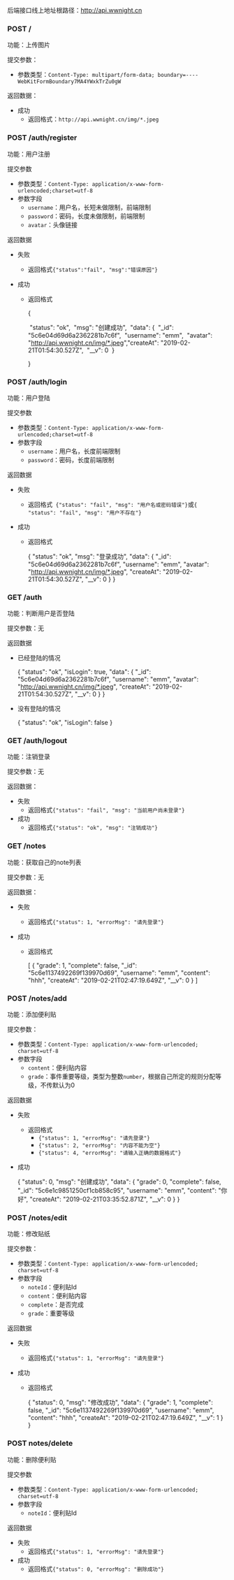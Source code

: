 后端接口线上地址根路径：http://api.wwnight.cn

### POST /

功能：上传图片

提交参数：

- 参数类型：`Content-Type: multipart/form-data; boundary=----WebKitFormBoundary7MA4YWxkTrZu0gW`

返回数据：

- 成功
  - 返回格式：`http://api.wwnight.cn/img/*.jpeg`

### POST /auth/register

功能：用户注册

提交参数

-  参数类型：`Content-Type: application/x-www-form-urlencoded;charset=utf-8`
- 参数字段
  - `username`：用户名，长短未做限制，前端限制
  - `password`：密码，长度未做限制，前端限制
  - `avatar`：头像链接

返回数据

- 失败
  - 返回格式`{"status":"fail", "msg":"错误原因"}`

- 成功

  - 返回格式

    {

    ​	"status": "ok",
    ​        "msg": "创建成功",
    ​        "data": {
    ​        	"_id": "5c6e04d69d6a2362281b7c6f",
    ​        	"username": "emm",
    ​        	"avatar": "http://api.wwnight.cn/img/*.jpeg",
    ​        	"createAt": "2019-02-21T01:54:30.527Z",
    ​        	"__v": 0
    ​         }

     }

### POST /auth/login

功能：用户登陆

提交参数

- 参数类型：`Content-Type: application/x-www-form-urlencoded;charset=utf-8`
- 参数字段
  - `username`：用户名，长度前端限制
  - `password`：密码，长度前端限制

返回数据

- 失败

  - 返回格式` {"status": "fail", "msg": "用户名或密码错误"}`或`{ "status": "fail", "msg": "用户不存在"}`

- 成功

  - 返回格式

    {
     	"status": "ok",
            "msg": "登录成功",
            "data": {
            	"_id": "5c6e04d69d6a2362281b7c6f",
            	"username": "emm",
            	"avatar": "http://api.wwnight.cn/img/*.jpeg",
            	"createAt": "2019-02-21T01:54:30.527Z",
            	"__v": 0
            }
    }

### GET /auth

功能：判断用户是否登陆

提交参数：无

返回数据

- 已经登陆的情况

  {
      "status": "ok",
      "isLogin": true,
      "data": {
          "_id": "5c6e04d69d6a2362281b7c6f",
          "username": "emm",
          "avatar": "http://api.wwnight.cn/img/*.jpeg",
          "createAt": "2019-02-21T01:54:30.527Z",
          "__v": 0
      }
  }

- 没有登陆的情况

  {
      "status": "ok",
      "isLogin": false
  }

### GET /auth/logout

功能：注销登录

提交参数：无

返回数据：

- 失败
  - 返回格式`{"status": "fail", "msg": "当前用户尚未登录"}`
- 成功
  - 返回格式`{"status": "ok", "msg": "注销成功"}`

### GET /notes

功能：获取自己的note列表

提交参数：无

返回数据：

- 失败
  - 返回格式`{"status": 1, "errorMsg": "请先登录"}`

- 成功

  - 返回格式

    [
        {
            "grade": 1,
            "complete": false,
            "_id": "5c6e1137492269f139970d69",
            "username": "emm",
            "content": "hhh",
            "createAt": "2019-02-21T02:47:19.649Z",
            "__v": 0
        }
    ]

### POST /notes/add

功能：添加便利贴

提交参数：

- 参数类型：`Content-Type: application/x-www-form-urlencoded; charset=utf-8`
- 参数字段
  - `content`：便利贴内容
  - `grade`：事件重要等级，类型为整数`number`，根据自己所定的规则分配等级，不传默认为0

返回数据

- 失败

  - 返回格式
    - `{"status": 1, "errorMsg": "请先登录"}`
    - `{"status": 2, "errorMsg": "内容不能为空"}`
    - `{"status": 4, "errorMsg": "请输入正确的数据格式"}`

- 成功

  {
      "status": 0,
      "msg": "创建成功",
      "data": {
          "grade": 0,
          "complete": false,
          "_id": "5c6e1c9851250cf1cb858c95",
          "username": "emm",
          "content": "你好",
          "createAt": "2019-02-21T03:35:52.871Z",
          "__v": 0
      }
  }

### POST /notes/edit

功能：修改贴纸

提交参数：

- 参数类型：`Content-Type: application/x-www-form-urlencoded; charset=utf-8`
- 参数字段
  - `noteId`：便利贴Id
  - `content`：便利贴内容
  - `complete`：是否完成
  - `grade`：重要等级

返回数据

- 失败

  - 返回格式`{"status": 1, "errorMsg": "请先登录"}`

- 成功

  - 返回格式

    {
        "status": 0,
        "msg": "修改成功",
        "data": {
            "grade": 1,
            "complete": false,
            "_id": "5c6e1137492269f139970d69",
            "username": "emm",
            "content": "hhh",
            "createAt": "2019-02-21T02:47:19.649Z",
            "__v": 1
        }
    }

### POST notes/delete

功能：删除便利贴

提交参数

- 参数类型：`Content-Type: application/x-www-form-urlencoded; charset=utf-8`
- 参数字段
  - `noteId`：便利贴Id

返回数据

- 失败
  - 返回格式`{"status": 1, "errorMsg": "请先登录"}`
- 成功
  - 返回格式`{"status": 0, "errorMsg": "删除成功"}`